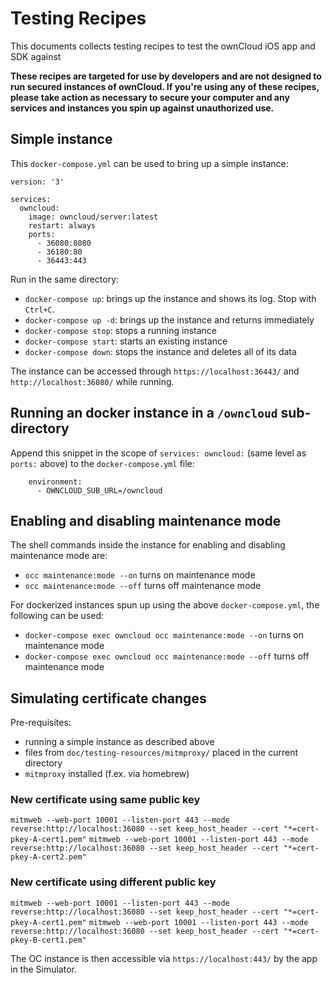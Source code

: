 # Testing Recipes

This documents collects testing recipes to test the ownCloud iOS app and SDK against

**These recipes are targeted for use by developers and are not designed to run secured instances of ownCloud. If you're using any of these recipes, please take action as necessary to secure your computer and any services and instances you spin up against unauthorized use.**

## Simple instance

This `docker-compose.yml` can be used to bring up a simple instance:

```
version: '3'

services:
  owncloud:
    image: owncloud/server:latest
    restart: always
    ports:
      - 36080:8080
      - 36180:80
      - 36443:443
```

Run in the same directory:
- `docker-compose up`: brings up the instance and shows its log. Stop with `Ctrl+C`.
- `docker-compose up -d`: brings up the instance and returns immediately
- `docker-compose stop`: stops a running instance
- `docker-compose start`: starts an existing instance
- `docker-compose down`: stops the instance and deletes all of its data

The instance can be accessed through  `https://localhost:36443/`  and `http://localhost:36080/` while running.

## Running an docker instance in a `/owncloud` sub-directory

Append this snippet in the scope of `services: owncloud:` (same level as `ports:` above) to the `docker-compose.yml` file:

```
    environment:
      - OWNCLOUD_SUB_URL=/owncloud
```

## Enabling and disabling maintenance mode

The shell commands inside the instance for enabling and disabling maintenance mode are:

- `occ maintenance:mode --on` turns on maintenance mode
- `occ maintenance:mode --off` turns off maintenance mode

For dockerized instances spun up using the above `docker-compose.yml`, the following can be used:

- `docker-compose exec owncloud occ maintenance:mode --on` turns on maintenance mode
- `docker-compose exec owncloud occ maintenance:mode --off`  turns off maintenance mode

## Simulating certificate changes

Pre-requisites:
- running a simple instance as described above
- files from `doc/testing-resources/mitmproxy/` placed in the current directory
- `mitmproxy` installed (f.ex. via homebrew)

### New certificate using same public key
`mitmweb --web-port 10001 --listen-port 443 --mode reverse:http://localhost:36080 --set keep_host_header --cert "*=cert-pkey-A-cert1.pem"`
`mitmweb --web-port 10001 --listen-port 443 --mode reverse:http://localhost:36080 --set keep_host_header --cert "*=cert-pkey-A-cert2.pem"`

### New certificate using different public key
`mitmweb --web-port 10001 --listen-port 443 --mode reverse:http://localhost:36080 --set keep_host_header --cert "*=cert-pkey-A-cert1.pem"`
`mitmweb --web-port 10001 --listen-port 443 --mode reverse:http://localhost:36080 --set keep_host_header --cert "*=cert-pkey-B-cert1.pem"`

The OC instance is then accessible via `https://localhost:443/` by the app in the Simulator.
